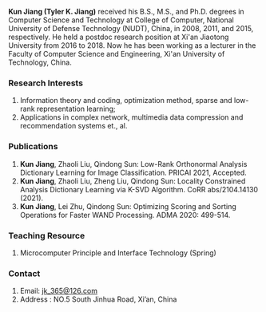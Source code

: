 
**Kun Jiang  (Tyler K. Jiang)** received his B.S., M.S., and Ph.D. degrees in Computer Science and Technology at College of Computer, National University of Defense Technology (NUDT), China, in 2008, 2011, and 2015, respectively. He held a postdoc research position at Xi'an Jiaotong University from 2016 to 2018. Now he has been working as a lecturer in the Faculty of Computer Science and Engineering, Xi'an University of Technology, China. 

### Research Interests
1. Information theory and coding, optimization method, sparse and low-rank representation learning; 
2. Applications in complex network, multimedia data compression and recommendation systems et., al.

### Publications
1. **Kun Jiang**, Zhaoli Liu, Qindong Sun: Low-Rank Orthonormal Analysis Dictionary Learning for Image Classification. PRICAI 2021, Accepted.
2. **Kun Jiang**, Zhaoli Liu, Zheng Liu, Qindong Sun: Locality Constrained Analysis Dictionary Learning via K-SVD Algorithm. CoRR abs/2104.14130 (2021).
3. **Kun Jiang**, Lei Zhu, Qindong Sun: Optimizing Scoring and Sorting Operations for Faster WAND Processing. ADMA 2020: 499-514.

### Teaching Resource
1. Microcomputer Principle and Interface Technology (Spring)


### Contact

1. Email: jk_365@126.com
2. Address : NO.5 South Jinhua Road, Xi’an, China

